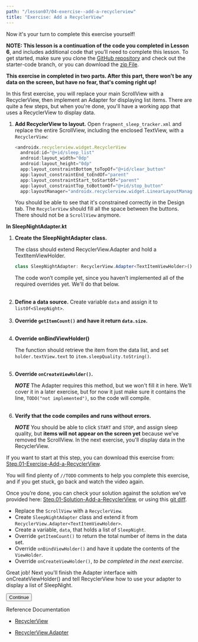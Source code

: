 ```yaml
---
path: "/lesson07/04-exercise--add-a-recyclerview"
title: "Exercise: Add a RecyclerView"
---
```


<youtube id="TDe4t-fbHmY"></youtube>

<p>Now it's your turn to complete this exercise yourself!</p>
<p><strong>NOTE: This lesson is a continuation of the code you completed in Lesson 6</strong>, and includes additional code  that you’ll need to complete this lesson. To get started, make sure you clone the <a target="_blank" href="https://github.com/udacity/andfun-kotlin-sleep-tracker-with-recyclerview">GitHub repository</a> and check out the starter-code branch, or you can download the <a target="_blank" href="https://github.com/udacity/andfun-kotlin-sleep-tracker-with-recyclerview/archive/starter-code.zip">zip File</a>.</p>
<p><strong>This exercise in completed in two parts. After this part, there won't be any data on the screen, but have no fear, that's coming right up!</strong></p>
<p>In this first exercise, you will replace your main ScrollView with a RecyclerView, then implement an Adapter for displaying list items.  There are quite a few steps, but when you're done, you'll have a working app that uses a RecyclerView to display data.</p>
<ol>
<li><p><strong>Add RecyclerView to layout.</strong>
Open <code>fragment_sleep_tracker.xml</code> and replace the entire ScrollView, including the enclosed TextView, with a <code>RecyclerView</code>:</p>

```ts
<androidx.recyclerview.widget.RecyclerView
  android:id="@+id/sleep_list"
  android:layout_width="0dp"
  android:layout_height="0dp"
  app:layout_constraintBottom_toTopOf="@+id/clear_button"
  app:layout_constraintEnd_toEndOf="parent"
  app:layout_constraintStart_toStartOf="parent"
  app:layout_constraintTop_toBottomOf="@+id/stop_button"
  app:layoutManager="androidx.recyclerview.widget.LinearLayoutManager"/>
```

<p>You should be able to see that it's constrained correctly in the Design tab. The <code>RecyclerView</code> should fill all the space between the buttons. There should not be a <code>ScrollView</code> anymore.</p>
</li>
</ol>
<p><strong>In SleepNightAdapter.kt</strong></p>
<ol>
<li><p><strong>Create the SleepNightAdapter class.</strong> </p>
<p>The class should extend RecyclerView.Adapter and hold a TextItemViewHolder.</p>

```ts
class SleepNightAdapter: RecyclerView.Adapter<TextItemViewHolder>()
```

<p>The code won’t compile yet, since you haven’t implemented all of the required overrides yet. We'll do that below.
<br><br></p>
</li>
<li><strong>Define a data source.</strong>
Create  variable <code>data</code> and assign it to <code>listOf&lt;SleepNight&gt;</code>.
<br><br></li>
<li><strong>Override <code>getItemCount()</code> and have it return <code>data.size</code>.</strong>
<br><br></li>
<li><p><strong>Override onBindViewHolder()</strong> </p>
<p>The function should retrieve the item from the data list, and set <code>holder.textView.text</code> to <code>item.sleepQuality.toString()</code>.
<br><br></p>
</li>
<li><p><strong>Override <code>onCreateViewHolder()</code>.</strong></p>
<p><strong><em>NOTE</em></strong> The Adapter requires this method, but we won't fill it in here.  We’ll cover it in a later exercise, but for now it just make sure it contains the line, <code>TODO("not implemented")</code>, so the code will compile.
<br><br></p>
</li>
<li><p><strong>Verify that the code compiles and runs without errors.</strong></p>
<p><strong><em>NOTE</em></strong> You should be able to click <code>START</code> and <code>STOP</code>, and assign sleep quality, but <strong>items will not appear on the screen yet</strong> because we’ve removed the ScrollView.  In the next exercise,  you'll display data in the RecyclerView.</p>
</li>
</ol>
<p>If you want to start at this step, you can download this exercise from: <a target="_blank" href="https://github.com/udacity/andfun-kotlin-sleep-tracker-with-recyclerview/archive/Step.01-Exercise-Add-a-RecyclerView.zip">Step.01-Exercise-Add-a-RecyclerView</a>.</p>
<p>You will find plenty of <code>//TODO</code> comments to help you complete this exercise, and if you get stuck, go back and watch the video again.</p>
<p>Once you’re done, you can check your solution against the solution we’ve provided here: <a target="_blank" href="https://github.com/udacity/andfun-kotlin-sleep-tracker-with-recyclerview/tree/Step.01-Solution-Add-a-RecyclerView">Step.01-Solution-Add-a-RecyclerView</a>, or using this <a target="_blank" href="https://github.com/udacity/andfun-kotlin-sleep-tracker-with-recyclerview/compare/Step.01-Exercise-Add-a-RecyclerView...Step.01-Solution-Add-a-RecyclerView">git diff</a>.</p>

<text-box variant='learningObjectives' name='Complete these tasks to implement a RecyclerView.'>

- Replace the <code>ScrollView</code> with a <code>RecyclerView</code>.
- Create <code>SleepNightAdapter</code> class and extend it from <code>RecyclerView.Adapter&lt;TextItemViewHolder&gt;</code>.
- Create a variable, <code>data</code>, that holds a list of <code>SleepNight</code>.
- Override <code>getItemCount()</code> to return the total number of items in the data set.
- Override <code>onBindViewHolder()</code> and have it update the contents of the <code>ViewHolder</code>.
- Override <code>onCreateViewHolder()</code>, <em>to be completed in the next exercise</em>.

</text-box>

<p>Great job! Next you'll finish the Adapter interface with onCreateViewHolder() and tell RecyclerView how to use your adapter to display a list of SleepNight.</p>
<button>Continue</button>

<p>Reference Documentation</p>
<ul>
<li><p><a target="_blank" href="https://developer.android.com/reference/android/support/v7/widget/RecyclerView">RecyclerView</a></p>
</li>
<li><p><a target="_blank" href="https://developer.android.com/reference/android/support/v7/widget/RecyclerView.Adapter">RecyclerView.Adapter</a></p>
</li>
</ul>
